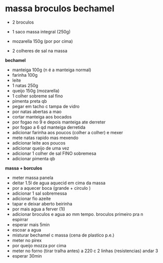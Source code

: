# massa broculos bechamel

- 2 broculos
- 1 saco massa integral (250g)
- mozarella 150g (por por cima)

- 2 colheres de sal na massa

**bechamel**

- manteiga 100g (n é a manteiga normal)
- farinha 100g
- leite
- 1 natas 250g
- queijo 150g (mozarella)
- 1 colher sobreme sal fino
- pimenta preta qb
- pegar em tacho c tampa de vidro
- por natas abertas a mao
- cortar manteiga aos bocados
- por fogao no 9 e depois manteiga ate derreter
- por fogao a 6 qd manteiga derretida
- adicionar farinha aos poucos (colher a colher) e mexer
- mete natas rapido mas mexendo
- adicionar leite aos poucos
- adicionar queijo de uma vez
- adicionar 1 colher de sal FINO sobremesa
- adicionar pimenta qb

**massa + borculos**

- meter massa panela
- deitar 1.5l de agua aquecid em cima da massa
- por a aquecer boca (grande + circulo )
- adicionar 1 sal sobremessa
- adicionar fio azeite
- tapar e deixar aberto beirinha
- por mais agua a ferver (1l)
- adicionar broculos e agua ao mm tempo. broculos primeiro pra n espirrar
- esperar mais 5min
- escoar a agua
- misturar bechamel c massa (cena de plastico p.e.)
- meter no pirex
- por queijo mozza por cima
- meter no forno (tirar tralha antes) a 220 c 2 linhas (resistencias) andar 3
- esperar 30min

